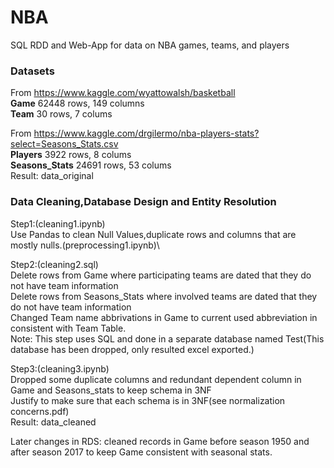# NBA
SQL RDD and Web-App for data on NBA games, teams, and players 

### Datasets
From https://www.kaggle.com/wyattowalsh/basketball \
**Game** 62448 rows, 149 columns \
**Team** 30 rows, 7 colums 

From https://www.kaggle.com/drgilermo/nba-players-stats?select=Seasons_Stats.csv \
**Players** 3922 rows, 8 colums \
**Seasons_Stats** 24691 rows, 53 colums\
Result: data_original 

### Data Cleaning,Database Design and Entity Resolution
Step1:(cleaning1.ipynb)\
Use Pandas to clean Null Values,duplicate rows and columns that are mostly nulls.(preprocessing1.ipynb)\

Step2:(cleaning2.sql)\
Delete rows from Game where participating teams are dated that they do not have team information\
Delete rows from Seasons_Stats where involved teams are dated that they do not have team information\
Changed Team name abbrivations in Game to current used abbreviation in consistent with Team Table.\
Note: This step uses SQL and done in a separate database named Test(This database has been dropped, only resulted excel exported.)

Step3:(cleaning3.ipynb)\
Dropped some duplicate columns and redundant dependent column in Game and Seasons_stats to keep schema in 3NF\
Justify to make sure that each schema is in 3NF(see normalization concerns.pdf)\
Result: data_cleaned

Later changes in RDS: cleaned records in Game before season 1950 and after season 2017 to keep Game consistent with seasonal stats.


